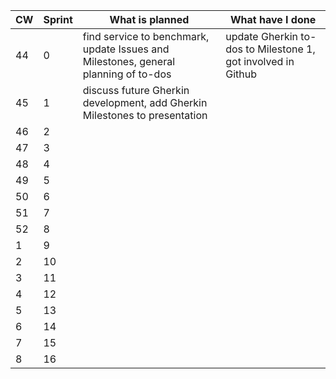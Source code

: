 | CW | Sprint | What is planned | What have I done                         |
|----|--------|-----------------|------------------------------------------|
| 44 | 0      | find service to benchmark, update Issues and Milestones, general planning of to-dos | update Gherkin to-dos to Milestone 1, got involved in Github  |
| 45 | 1      | discuss future Gherkin development, add Gherkin Milestones to presentation |                                          |
| 46 | 2      |  |                                          |
| 47 | 3      |  |                                          |
| 48 | 4      |  |                                          |
| 49 | 5      |  |                                          |
| 50 | 6      |  |                                          |
| 51 | 7      |  |                                          |
| 52 | 8      |  |                                          |
| 1  | 9      |  |                                          |
| 2  | 10     |  |                                          |
| 3  | 11     |  |                                          |
| 4  | 12     |  |                                          |
| 5  | 13     |  |                                          |
| 6  | 14     |  |                                          |
| 7  | 15     |  |                                          |
| 8  | 16     |  |                                          |
